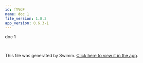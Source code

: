 ```yaml
---
id: fYVdF
name: doc 1
file_version: 1.0.2
app_version: 0.6.3-1
---
```


doc 1

<br/>

This file was generated by Swimm. [Click here to view it in the app](http://localhost:5001/#/repos/Z2l0aHViJTNBJTNBYWRkaWUtc3dpbW0tZGV2ZWxvcCUzQSUzQUFkZGllQ29oZW4=/docs/fYVdF).